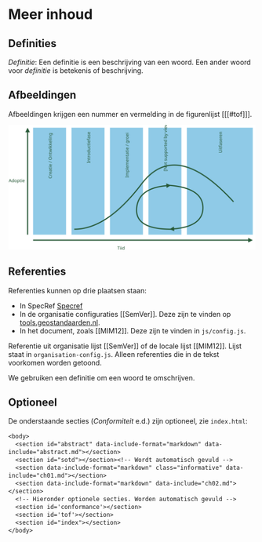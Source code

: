 # Meer inhoud

## Definities
<dfn>Definitie</dfn>: Een definitie is een beschrijving van een woord. Een ander woord voor _definitie_ is betekenis of beschrijving.

## Afbeeldingen

Afbeeldingen krijgen een nummer en vermelding in de figurenlijst [[[#tof]]].

![Tekstueel alternatief voor toegankelijkheid](media/Bomos_levenscyclus.svg "Onderschrift")

## Referenties

Referenties kunnen op drie plaatsen staan:

- In SpecRef [Specref](https://www.specref.org/)
- In de organisatie configuraties [[SemVer]]. Deze zijn te vinden op [tools.geostandaarden.nl](https://github.com/Geonovum/tools.geostandaarden.nl/blob/main/tools.geostandaarden.nl/respec/config/geonovum-config.js).
- In het document, zoals [[MIM12]]. Deze zijn te vinden in `js/config.js`.

Referentie uit organisatie lijst [[SemVer]] of de locale lijst [[MIM12]]. Lijst staat in `organisation-config.js`. Alleen referenties die in de tekst voorkomen worden getoond.

We gebruiken een <a>definitie</a> om een woord te omschrijven.

## Optioneel

De onderstaande secties (_Conformiteit_ e.d.) zijn optioneel, zie `index.html`:

```
<body>
  <section id="abstract" data-include-format="markdown" data-include="abstract.md"></section>
  <section id="sotd"></section><!-- Wordt automatisch gevuld -->
  <section data-include-format="markdown" class="informative" data-include="ch01.md"></section>
  <section data-include-format="markdown" data-include="ch02.md"></section>
  <!-- Hieronder optionele secties. Worden automatisch gevuld -->
  <section id='conformance'></section>
  <section id='tof'></section>
  <section id="index"></section>
</body>
```
